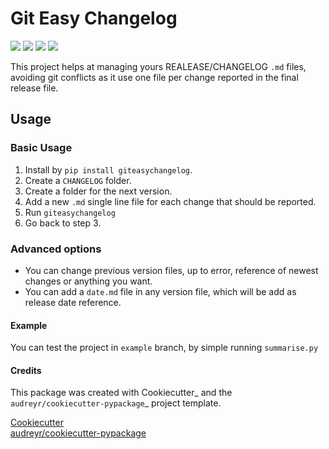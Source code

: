 # Git Easy Changelog
[![](https://img.shields.io/pypi/v/giteasychangelog.svg)](https://img.shields.io/pypi/v/giteasychangelog)
[![](https://img.shields.io/travis/EricHorvat/gitEasyChangelog.svg)](https://img.shields.io/travis/EricHorvat/gitEasyChangelog)
[![](https://readthedocs.org/projects/giteasychangelog/badge/?version=latest)](https://readthedocs.org/projects/giteasychangelog/badge/?version=latest)
[![](https://pyup.io/repos/github/EricHorvat/gitEasyChangelog/shield.svg)](https://pyup.io/repos/github/EricHorvat/gitEasyChangelog/)

This project helps at managing yours REALEASE/CHANGELOG `.md` files, avoiding git conflicts as it use one file per
change reported in the final release file.

## Usage
### Basic Usage

1. Install by `pip install giteasychangelog`.
1. Create a `CHANGELOG` folder.
1. Create a folder for the next version.
1. Add a new `.md` single line file for each change that should be reported.
1. Run `giteasychangelog`
1. Go back to step 3.

### Advanced options

* You can change previous version files, up to error, reference of newest changes or anything you want.
* You can add a `date.md` file in any version file, which will be add as release date reference.

#### Example

You can test the project in `example` branch, by simple running `summarise.py`

#### Credits

This package was created with Cookiecutter_ and the `audreyr/cookiecutter-pypackage`_ project template.

[Cookiecutter](https://github.com/audreyr/cookiecutter)  
[audreyr/cookiecutter-pypackage](https://github.com/audreyr/cookiecutter-pypackage)
